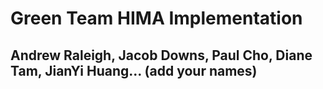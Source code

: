# Green Team HIMA Implementation
## Andrew Raleigh, Jacob Downs, Paul Cho, Diane Tam, JianYi Huang... (add your names)
